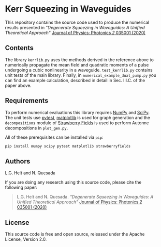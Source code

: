 # Kerr Squeezing in Waveguides

This repository contains the source code used to produce the numerical results presented in
*"Degenerate Squeezing in Waveguides: A Unified Theoretical Approach"* [Journal of Physics: Photonics *2* 035001 (2020)](https://doi.org/10.1088/2515-7647/ab87fc)

## Contents

The library `kerrlib.py` uses the methods derived in the reference above to numerically propagate the mean field and quadratic moments of a pulse undergoing a cubic nonlinearity in a waveguide. `test_kerrlib.py` contains unit tests of the main library. Finally, in `numerical_example_dual_pump.py` you can find an example calculation, described in detail in Sec. III.C. of the paper above.

## Requirements

To perform numerical evaluations this library requires [NumPy](https://numpy.org/) and [SciPy](https://www.scipy.org/). The unit tests use [pytest](https://docs.pytest.org/en/latest/), [matplotlib](https://matplotlib.org/) is used for graph generation and the `decompositions` module of [Strawberry Fields](https://strawberryfields.readthedocs.io/en/latest/) is used to perform Autonne decompositions in `plot_gen.py`.

All of these prerequisites can be installed via `pip`:

```bash
pip install numpy scipy pytest matplotlib strawberryfields
```

## Authors

L.G. Helt and N. Quesada

If you are doing any research using this source code, please cite the following paper:

> L.G. Helt and N. Quesada. *"Degenerate Squeezing in Waveguides: A Unified Theoretical Approach"* [Journal of Physics: Photonics *2* 035001 (2020)](https://doi.org/10.1088/2515-7647/ab87fc)

## License

This source code is free and open source, released under the Apache License, Version 2.0.
